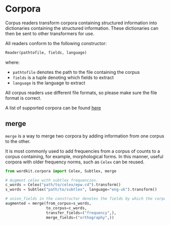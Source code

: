 # Corpora

Corpus readers transform corpora containing structured information into dictionaries containing the structured information.
These dictionaries can then be sent to other transformers for use.

All readers conform to the following constructor:

```python
Reader(pathtofile, fields, language)
```

where:
* `pathtofile` denotes the path to the file containing the corpus
* `fields` is a tuple denoting which fields to extract
* `language` is the language to extract

All corpus readers use different file formats, so please make sure the file format is correct.

A list of supported corpora can be found [here](../../)

## merge

`merge` is a way to merge two corpora by adding information from one corpus to the other.

It is most commonly used to add frequencies from a corpus of counts to a corpus containing, for example, morphological forms. In this manner, useful corpora with older frequency norms, such as `Celex` can be reused.

```python
from wordkit.corpora import Celex, Subtlex, merge

# Augment celex with subtlex frequencies.
c_words = Celex("path/to/celex/epw.cd").transform()
s_words = Subtlex("path/to/subtlex", language="eng-uk").transform()

# union_fields in the constructor denotes the fields by which the corpora are merged
augmented = merge(from_corpus=s_words,
                  to_corpus=c_words,
                  transfer_fields=("frequency",),
                  merge_fields=("orthography",))

```
